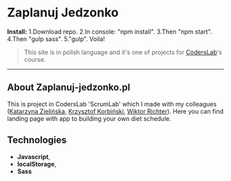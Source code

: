 # Zaplanuj Jedzonko

**Install:** 1.Download repo.   2.In console: "npm install".  3.Then "npm start".   4.Then "gulp sass". 5."gulp". Voila!

>This site is in polish language and it's one of projects for [CodersLab](https://github.com/CodersLab)'s course.

-----------------------------------------------------------------

## About Zaplanuj-jedzonko.pl

This is project in CodersLab 'ScrumLab' which I made with my colleagues ([Katarzyna Zielińska](https://github.com/kattziel), [Krzysztof Korbiński](https://github.com/kristoffer4k), [Wiktor Richter](https://github.com/Wiktorri)). Here you can find landing page with app to building your own diet schedule.

## Technologies

- **Javascript**, 
- **localStorage**,
- **Sass**
